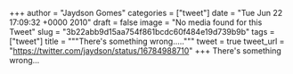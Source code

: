 
+++
author = "Jaydson Gomes"
categories = ["tweet"]
date = "Tue Jun 22 17:09:32 +0000 2010"
draft = false
image = "No media found for this Tweet"
slug = "3b22abb9d15aa754f861bcdc60f484e19d739b9b"
tags = ["tweet"]
title = """There's something wrong....."""
tweet = true
tweet_url = "https://twitter.com/jaydson/status/16784988710"
+++
There's something wrong...

